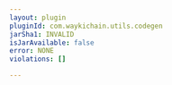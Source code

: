 ```yaml
---
layout: plugin
pluginId: com.waykichain.utils.codegen
jarSha1: INVALID
isJarAvailable: false
error: NONE
violations: []

---
```

